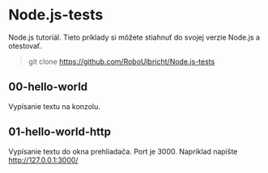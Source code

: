 # Node.js-tests
Node.js tutoriál. Tieto príklady si môžete stiahnuť do svojej verzie Node.js a otestovať.

> git clone https://github.com/RoboUlbricht/Node.js-tests

## 00-hello-world
Vypísanie textu na konzolu.

## 01-hello-world-http
Vypísanie textu do okna prehliadača. Port je 3000. Napríklad napíšte http://127.0.0.1:3000/
